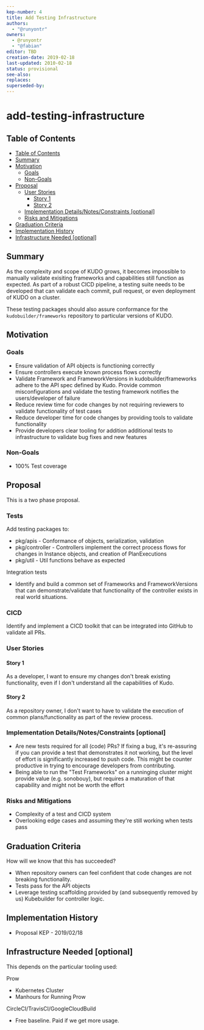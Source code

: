 ```yaml
---
kep-number: 4
title: Add Testing Infrastructure
authors:
  - "@runyontr"
owners:
  - @runyontr
  - "@fabian"
editor: TBD
creation-date: 2019-02-18
last-updated: 2010-02-18
status: provisional
see-also:
replaces:
superseded-by:
---
```


# add-testing-infrastructure


## Table of Contents

* [Table of Contents](#table-of-contents)
* [Summary](#summary)
* [Motivation](#motivation)
    * [Goals](#goals)
    * [Non-Goals](#non-goals)
* [Proposal](#proposal)
    * [User Stories](#user-stories)
      * [Story 1](#story-1)
      * [Story 2](#story-2)
    * [Implementation Details/Notes/Constraints [optional]](#implementation-detailsnotesconstraints-optional)
    * [Risks and Mitigations](#risks-and-mitigations)
* [Graduation Criteria](#graduation-criteria)
* [Implementation History](#implementation-history)
* [Infrastructure Needed [optional]](#infrastructure-needed-optional)

[Tools for generating]: https://github.com/ekalinin/github-markdown-toc

## Summary

As the complexity and scope of KUDO grows, it becomes impossible to manually validate 
exisiting frameworks and capabilities still function as expected.  As part of a robust 
CICD pipeline, a testing suite needs to be developed that can validate each commit, pull 
request, or even deployment of KUDO on a cluster.

These testing packages should also assure conformance for the `kudobuilder/frameworks` repository 
to particular versions of KUDO.



## Motivation

### Goals

* Ensure validation of API objects is functioning correctly
* Ensure controllers execute known process flows correctly
* Validate Framework and FrameworkVersions in kudobuilder/frameworks adhere to the API spec defined by Kudo.  Provide common
  misconfigurations and validate the testing framework notifies the users/developer of failure
* Reduce review time for code changes by not requiring reviewers to validate functionality of test cases
* Reduce developer time for code changes by providing tools to validate functionality
* Provide developers clear tooling for addition additional tests to infrastructure to validate bug fixes and new features

### Non-Goals

* 100% Test coverage

## Proposal

This is a two phase proposal.  

### Tests

Add testing packages to:

* pkg/apis - Conformance of objects, serialization, validation
* pkg/controller - Controllers implement the correct process flows for changes in Instance objects, and creation of PlanExecutions
* pkg/util - Util functions behave as expected

Integration tests

* Identify and build a common set of Frameworks and FrameworkVersions that can demonstrate/validate that functionality of the controller
exists in real world situations.

### CICD

Identify and implement a CICD toolkit that can be integrated into GitHub to validate all PRs.

### User Stories

#### Story 1

As a developer, I want to ensure my changes don't break existing functionality, even if I don't understand all the capabilities
of Kudo.

#### Story 2

As a repository owner, I don't want to have to validate the execution of common plans/functionality as part of the review process.

### Implementation Details/Notes/Constraints [optional]

* Are new tests required for all (code) PRs?  If fixing a bug, it's re-assuring if you can provide a test that demonstrates it not working,
but the level of effort is significantly increased to push code.  This might be counter productive in trying to encourage
developers from contributing.
* Being able to run the "Test Frameworks" on a runninging cluster might provide value (e.g. sonobouy), but requires a maturation
of that capability and might not be worth the effort

### Risks and Mitigations

* Complexity of a test and CICD system
* Overlooking edge cases and assuming they're still working when tests pass

## Graduation Criteria

How will we know that this has succeeded?

* When repository owners can feel confident that code changes are not breaking functionality.
* Tests pass for the API objects
* Leverage testing scaffolding provided by (and subsequently removed by us) Kubebuilder for 
  controller logic.

## Implementation History

* Proposal KEP - 2019/02/18


## Infrastructure Needed [optional]

This depends on the particular tooling used:

Prow

* Kubernetes Cluster
* Manhours for Running Prow

CircleCI/TravisCI/GoogleCloudBuild

* Free baseline.  Paid if we get more usage.
